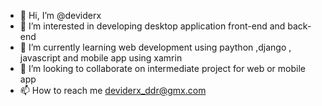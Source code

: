 - 👋 Hi, I’m @deviderx
- 👀 I’m interested in developing desktop application front-end and back-end
- 🌱 I’m currently learning web development using paython ,django , javascript and mobile app using xamrin 
- 💞️ I’m looking to collaborate on intermediate project for web  or mobile app
- 📫 How to reach me deviderx_ddr@gmx.com

<!---
deviderx/deviderx is a ✨ special ✨ repository because its `README.md` (this file) appears on your GitHub profile.
You can click the Preview link to take a look at your changes.
--->

